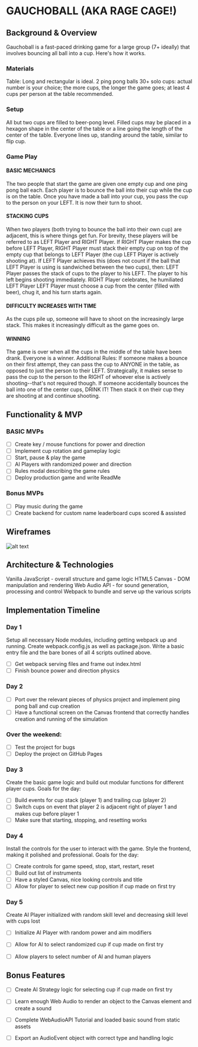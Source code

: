 # GAUCHOBALL (AKA RAGE CAGE!)

## Background & Overview 

Gauchoball is a fast-paced drinking game for a large group (7+ ideally) that involves bouncing all ball into a cup. Here's how it works.

### Materials

Table: Long and rectangular is ideal.
2 ping pong balls
30+ solo cups: actual number is your choice; the more cups, the longer the game goes; at least 4 cups per person at the table recommended.

### Setup
All but two cups are filled to beer-pong level. Filled cups may be placed in a hexagon shape in the center of the table or a line going the length of the center of the table.
Everyone lines up, standing around the table, similar to flip cup.

### Game Play

#### BASIC MECHANICS
The two people that start the game are given one empty cup and one ping pong ball each. 
Each player is to bounce the ball into their cup while the cup is on the table. Once you have made a ball into your cup, you pass the cup to the person on your LEFT. It is now their turn to shoot.

#### STACKING CUPS
When two players (both trying to bounce the ball into their own cup) are adjacent, this is where things get fun. For brevity, these players will be referred to as LEFT Player and RIGHT Player. 
If RIGHT Player makes the cup before LEFT Player, RIGHT Player must stack their empty cup on top of the empty cup that belongs to LEFT Player (the cup LEFT Player is actively shooting at). If LEFT Player achieves this (does not count if the ball that LEFT Player is using is sandwiched between the two cups), then:
LEFT Player passes the stack of cups to the player to his LEFT. The player to his left begins shooting immediately.
RIGHT Player celebrates, he humiliated LEFT Player
LEFT Player must choose a cup from the center (filled with beer), chug it, and his turn starts again.

#### DIFFICULTY INCREASES WITH TIME
As the cups pile up, someone will have to shoot on the increasingly large stack. This makes it increasingly difficult as the game goes on.

#### WINNING
The game is over when all the cups in the middle of the table have been drank. Everyone is a winner.
Additional Rules:
If someone makes a bounce on their first attempt, they can pass the cup to ANYONE in the table, as opposed to just the person to their LEFT. Strategically, it makes sense to pass the cup to the person to the RIGHT of whoever else is actively shooting--that's not required though.
If someone accidentally bounces the ball into one of the center cups, DRINK IT! Then stack it on their cup they are shooting at and continue shooting.

## Functionality & MVP 

### BASIC MVPs

- [ ] Create key / mouse functions for power and direction
- [ ] Implement cup rotation and gameplay logic
- [ ] Start, pause & play the game
- [ ] AI Players with randomized power and direction
- [ ] Rules modal describing the game rules
- [ ] Deploy production game and write ReadMe

### Bonus MVPs

- [ ] Play music during the game
- [ ] Create backend for custom name leaderboard cups scored & assisted

## Wireframes

![alt text](http://i65.tinypic.com/r1zm8n.jpg)

## Architecture & Technologies

Vanilla JavaScript - overall structure and game logic
HTML5 Canvas - DOM manipulation and rendering
Web Audio API - for sound generation, processing and control
Webpack to bundle and serve up the various scripts

## Implementation Timeline 

### Day 1
Setup all necessary Node modules, including getting webpack up and running. Create webpack.config.js as well as package.json. Write a basic entry file and the bare bones of all 4 scripts outlined above. 
- [ ] Get webpack serving files and frame out index.html
- [ ] Finish bounce power and direction physics

### Day 2
- [ ] Port over the relevant pieces of physics project and implement ping pong ball and cup creation
- [ ] Have a functional screen on the Canvas frontend that correctly handles creation and running of the simulation

### Over the weekend:
- [ ] Test the project for bugs
- [ ] Deploy the project on GitHub Pages

### Day 3
Create the basic game logic and build out modular functions for different player cups. Goals for the day:
- [ ] Build events for cup stack (player 1) and trailing cup (player 2)
- [ ] Switch cups on event that player 2 is adjacent right of player 1 and makes cup before player 1
- [ ] Make sure that starting, stopping, and resetting works

### Day 4
Install the controls for the user to interact with the game. Style the frontend, making it polished and professional. Goals for the day:
- [ ] Create controls for game speed, stop, start, restart, reset
- [ ] Build out list of instruments
- [ ] Have a styled Canvas, nice looking controls and title
- [ ] Allow for player to select new cup position if cup made on first try

### Day 5
Create AI Player initialized with random skill level and decreasing skill level with cups lost
- [ ] Initialize AI Player with random power and aim modifiers
- [ ] Allow for AI to select randomized cup if cup made on first try
- [ ] Allow players to select number of AI and human players


## Bonus Features 

- [ ] Create AI Strategy logic for selecting cup if cup made on first try
- [ ] Learn enough Web Audio to render an object to the Canvas element and create a sound
- [ ] Complete WebAudioAPI Tutorial and loaded basic sound from static assets
- [ ] Export an AudioEvent object with correct type and handling logic

